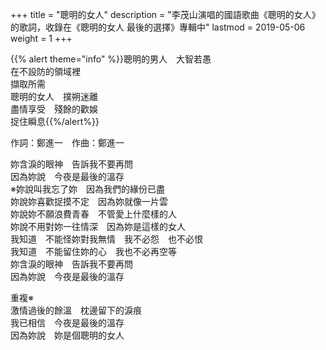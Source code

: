 +++
title = "聰明的女人"
description = "李茂山演唱的國語歌曲《聰明的女人》的歌詞，收錄在《聰明的女人 最後的選擇》專輯中"
lastmod = 2019-05-06
weight = 1
+++

{{% alert theme="info" %}}聰明的男人　大智若愚<br>在不設防的領域裡<br>擷取所需<br>聰明的女人　撲朔迷離<br>盡情享受　殘餘的歡娛<br>捉住瞬息{{%/alert%}}

作詞：鄭進一　作曲：鄭進一

妳含淚的眼神　告訴我不要再問  
因為妳說　今夜是最後的溫存  
※妳說叫我忘了妳　因為我們的緣份已盡  
妳說妳喜歡捉摸不定　因為妳就像一片雲  
妳說妳不願浪費青春　不管愛上什麼樣的人  
妳說不用對妳一往情深　因為妳是這樣的女人  
我知道　不能怪妳對我無情　我不必怨　也不必恨  
我知道　不能留住妳的心　我也不必再空等  
妳含淚的眼神　告訴我不要再問  
因為妳說　今夜是最後的溫存  

重複※  
激情過後的餘溫　枕邊留下的淚痕  
我已相信　今夜是最後的溫存  
因為妳說　妳是個聰明的女人  
